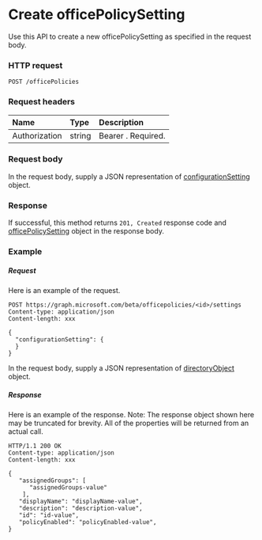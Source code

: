 # Create officePolicySetting

Use this API to create a new officePolicySetting as specified in the request body.

### HTTP request
<!-- { "blockType": "ignored" } -->
```http
POST /officePolicies
```
### Request headers
| Name       | Type | Description|
|:---------------|:--------|:----------|
| Authorization  | string  | Bearer <token>. Required. |

### Request body
In the request body, supply a JSON representation of [configurationSetting](../resources/configurationsetting.md) object.

### Response
If successful, this method returns `201, Created` response code and [officePolicySetting](../resources/officepolicysetting.md) object in the response body.

### Example
##### Request
Here is an example of the request.
<!-- {
  "blockType": "request",
  "name": "create_officepolicysetting_from_configurationsetting"
}-->
```http
POST https://graph.microsoft.com/beta/officepolicies/<id>/settings
Content-type: application/json
Content-length: xxx

{
  "configurationSetting": {
  }
}
```
In the request body, supply a JSON representation of [directoryObject](../resources/configurationsetting.md) object.
##### Response
Here is an example of the response. Note: The response object shown here may be truncated for brevity. All of the properties will be returned from an actual call.
<!-- {
  "blockType": "response",
  "truncated": true,
  "@odata.type": "microsoft.graph.officepolicysetting"
} -->
```http
HTTP/1.1 200 OK
Content-type: application/json
Content-length: xxx

{
   "assignedGroups": [
      "assignedGroups-value"
    ],
   "displayName": "displayName-value",
   "description": "description-value",
   "id": "id-value",
   "policyEnabled": "policyEnabled-value",
}
```

<!-- uuid: 8fcb5dbc-d5aa-4681-8e31-b001d5168d79
2015-10-25 14:57:30 UTC -->
<!-- {
  "type": "#page.annotation",
  "description": "Create officepolicysetting",
  "keywords": "",
  "section": "documentation",
  "tocPath": ""
}-->
